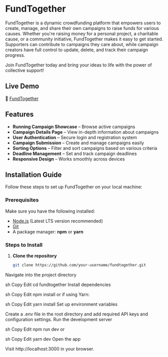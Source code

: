 # FundTogether

FundTogether is a dynamic crowdfunding platform that empowers users to create, manage, and share their own campaigns to raise funds for various causes. Whether you're raising money for a personal project, a charitable cause, or a community initiative, FundTogether makes it easy to get started. Supporters can contribute to campaigns they care about, while campaign creators have full control to update, delete, and track their campaign progress.

Join FundTogether today and bring your ideas to life with the power of collective support!

## Live Demo

🔗 [FundTogether](https://fundtogether-65db4.web.app/)

## Features

- **Running Campaign Showcase** – Browse active campaigns
- **Campaign Details Page** – View in-depth information about campaigns
- **User Authentication** – Secure login and registration system
- **Campaign Submission** – Create and manage campaigns easily
- **Sorting Options** – Filter and sort campaigns based on various criteria
- **Deadline Management** – Set and track campaign deadlines
- **Responsive Design** – Works smoothly across devices

## Installation Guide

Follow these steps to set up FundTogether on your local machine:

### Prerequisites
Make sure you have the following installed:
- [Node.js](https://nodejs.org/) (Latest LTS version recommended)
- [Git](https://git-scm.com/)
- A package manager: **npm** or **yarn**

### Steps to Install

1. **Clone the repository**  
   ```sh
   git clone https://github.com/your-username/fundtogether.git
Navigate into the project directory

sh
Copy
Edit
cd fundtogether
Install dependencies

sh
Copy
Edit
npm install
or if using Yarn:

sh
Copy
Edit
yarn install
Set up environment variables

Create a .env file in the root directory and add required API keys and configuration settings.
Run the development server

sh
Copy
Edit
npm run dev
or

sh
Copy
Edit
yarn dev
Open the app

Visit http://localhost:3000 in your browser.
